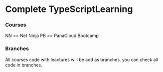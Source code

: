 # Complete TypeScriptLearning

### Courses
NN == Net Ninja
PB == PanaCloud Bootcamp

### Branches

All courses code with leactures will be add as branches. you can check all code in branches.
